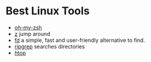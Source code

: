 # Best Linux Tools


* [oh-my-zsh](https://github.com/ohmyzsh/ohmyzsh)
* [z](https://github.com/rupa/z) jump around 
* [fd](https://github.com/sharkdp/fd) a simple, fast and user-friendly alternative to find.
* [ripgrep](https://github.com/BurntSushi/ripgrep) searches directories
* [htop](https://htop.dev/)
